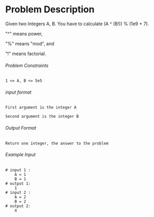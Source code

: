 # Problem Description

Given two Integers A, B. You have to calculate (A ^ (B!)) % (1e9 + 7).

"^" means power,

"%" means "mod", and

"!" means factorial.

###### Problem Constraints

```
1 <= A, B <= 5e5
```

###### input format

``` 
First argument is the integer A

Second argument is the integer B
```

###### Output Format

```
Return one integer, the answer to the problem
```

###### Example Input

```
# input 1 : 
    A = 1
    B = 1
# output 1: 
    1
# input 2 : 
    A = 2
    B = 2
# output 2: 
    4
```
